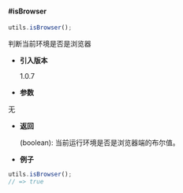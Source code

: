 #### #isBrowser

```javascript
utils.isBrowser();
```

判断当前环境是否是浏览器

- **引入版本**

    1.0.7

- **参数**

无

- **返回**

    (boolean): 当前运行环境是否是浏览器端的布尔值。

- **例子**

```javascript
utils.isBrowser();
// => true
```
